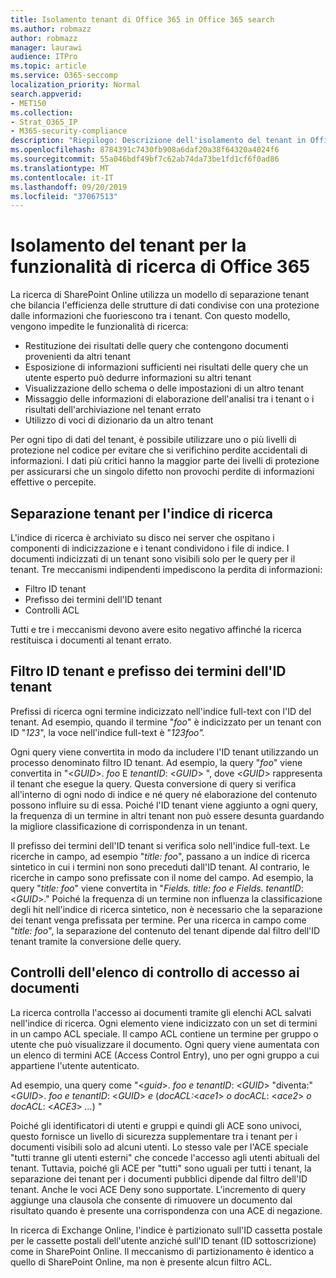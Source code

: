 ```yaml
---
title: Isolamento tenant di Office 365 in Office 365 search
ms.author: robmazz
author: robmazz
manager: laurawi
audience: ITPro
ms.topic: article
ms.service: O365-seccomp
localization_priority: Normal
search.appverid:
- MET150
ms.collection:
- Strat_O365_IP
- M365-security-compliance
description: "Riepilogo: Descrizione dell'isolamento del tenant in Office 365 search."
ms.openlocfilehash: 8784391c7430fb908a6daf20a38f64320a4024f6
ms.sourcegitcommit: 55a046bdf49bf7c62ab74da73be1fd1cf6f0ad86
ms.translationtype: MT
ms.contentlocale: it-IT
ms.lasthandoff: 09/20/2019
ms.locfileid: "37067513"
---
```

# <a name="tenant-isolation-in-office-365-search"></a>Isolamento del tenant per la funzionalità di ricerca di Office 365
La ricerca di SharePoint Online utilizza un modello di separazione tenant che bilancia l'efficienza delle strutture di dati condivise con una protezione dalle informazioni che fuoriescono tra i tenant. Con questo modello, vengono impedite le funzionalità di ricerca:
- Restituzione dei risultati delle query che contengono documenti provenienti da altri tenant
- Esposizione di informazioni sufficienti nei risultati delle query che un utente esperto può dedurre informazioni su altri tenant
- Visualizzazione dello schema o delle impostazioni di un altro tenant
- Missaggio delle informazioni di elaborazione dell'analisi tra i tenant o i risultati dell'archiviazione nel tenant errato
- Utilizzo di voci di dizionario da un altro tenant

Per ogni tipo di dati del tenant, è possibile utilizzare uno o più livelli di protezione nel codice per evitare che si verifichino perdite accidentali di informazioni. I dati più critici hanno la maggior parte dei livelli di protezione per assicurarsi che un singolo difetto non provochi perdite di informazioni effettive o percepite.

## <a name="tenant-separation-for-the-search-index"></a>Separazione tenant per l'indice di ricerca
L'indice di ricerca è archiviato su disco nei server che ospitano i componenti di indicizzazione e i tenant condividono i file di indice. I documenti indicizzati di un tenant sono visibili solo per le query per il tenant. Tre meccanismi indipendenti impediscono la perdita di informazioni:
- Filtro ID tenant
- Prefisso dei termini dell'ID tenant
- Controlli ACL

Tutti e tre i meccanismi devono avere esito negativo affinché la ricerca restituisca i documenti al tenant errato.

## <a name="tenant-id-filtering-and-tenant-id-term-prefixing"></a>Filtro ID tenant e prefisso dei termini dell'ID tenant
Prefissi di ricerca ogni termine indicizzato nell'indice full-text con l'ID del tenant. Ad esempio, quando il termine "*foo*" è indicizzato per un tenant con ID "*123*", la voce nell'indice full-text è "*123foo".*

Ogni query viene convertita in modo da includere l'ID tenant utilizzando un processo denominato filtro ID tenant. Ad esempio, la query "*foo*" viene convertita in "<*GUID*>. *foo* E *tenantID*: <*GUID*> ", dove <*GUID*> rappresenta il tenant che esegue la query. Questa conversione di query si verifica all'interno di ogni nodo di indice e né query né elaborazione del contenuto possono influire su di essa. Poiché l'ID tenant viene aggiunto a ogni query, la frequenza di un termine in altri tenant non può essere desunta guardando la migliore classificazione di corrispondenza in un tenant.

Il prefisso dei termini dell'ID tenant si verifica solo nell'indice full-text. Le ricerche in campo, ad esempio "*title: foo*", passano a un indice di ricerca sintetico in cui i termini non sono preceduti dall'ID tenant. Al contrario, le ricerche in campo sono prefissate con il nome del campo. Ad esempio, la query "*title: foo*" viene convertita in "*Fields. title: foo e Fields. tenantID*: <*GUID*>." Poiché la frequenza di un termine non influenza la classificazione degli hit nell'indice di ricerca sintetico, non è necessario che la separazione dei tenant venga prefissata per termine. Per una ricerca in campo come "*title: foo*", la separazione del contenuto del tenant dipende dal filtro dell'ID tenant tramite la conversione delle query.

## <a name="document-access-control-list-checks"></a>Controlli dell'elenco di controllo di accesso ai documenti
La ricerca controlla l'accesso ai documenti tramite gli elenchi ACL salvati nell'indice di ricerca. Ogni elemento viene indicizzato con un set di termini in un campo ACL speciale. Il campo ACL contiene un termine per gruppo o utente che può visualizzare il documento. Ogni query viene aumentata con un elenco di termini ACE (Access Control Entry), uno per ogni gruppo a cui appartiene l'utente autenticato.

Ad esempio, una query come "<*guid*>. *foo e tenantID*: <*GUID*> "diventa:" <*GUID*>. *foo e tenantID*: <*GUID*> *e* (*docACL:*<*ace1*> *o docACL*: <*ace2*> *o docACL*: <*ACE3*> *...*) "

Poiché gli identificatori di utenti e gruppi e quindi gli ACE sono univoci, questo fornisce un livello di sicurezza supplementare tra i tenant per i documenti visibili solo ad alcuni utenti. Lo stesso vale per l'ACE speciale "tutti tranne gli utenti esterni" che concede l'accesso agli utenti abituali del tenant. Tuttavia, poiché gli ACE per "tutti" sono uguali per tutti i tenant, la separazione dei tenant per i documenti pubblici dipende dal filtro dell'ID tenant. Anche le voci ACE Deny sono supportate. L'incremento di query aggiunge una clausola che consente di rimuovere un documento dal risultato quando è presente una corrispondenza con una ACE di negazione.

In ricerca di Exchange Online, l'indice è partizionato sull'ID cassetta postale per le cassette postali dell'utente anziché sull'ID tenant (ID sottoscrizione) come in SharePoint Online. Il meccanismo di partizionamento è identico a quello di SharePoint Online, ma non è presente alcun filtro ACL.
